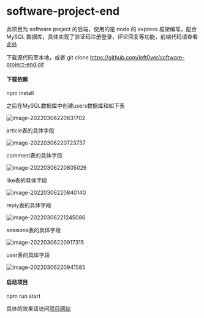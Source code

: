 # software-project-end

此项目为 software project 的后端，使用的是 node 的 express 框架编写，配合 MySQL 数据库，具体实现了验证码注册登录，评论回复等功能，前端代码请查看[此处](https://github.com/left0ver/software-project-ui)

下载源代码至本地，或者 git clone https://github.com/left0ver/software-project-end.git

#### 下载依赖

npm install

之后在MySQL数据库中创建users数据库和如下表

![image-20220306220631702](https://leftover-md.oss-cn-guangzhou.aliyuncs.com/img-md/image-20220306220631702.png)

article表的具体字段

![image-20220306220723737](https://leftover-md.oss-cn-guangzhou.aliyuncs.com/img-md/image-20220306220723737.png)

comment表的具体字段

![image-20220306220805026](https://leftover-md.oss-cn-guangzhou.aliyuncs.com/img-md/image-20220306220805026.png)

like表的具体字段

![image-20220306220840140](https://leftover-md.oss-cn-guangzhou.aliyuncs.com/img-md/image-20220306220840140.png)

reply表的具体字段

![image-20220306221245086](https://leftover-md.oss-cn-guangzhou.aliyuncs.com/img-md/image-20220306221245086.png)

sessions表的具体字段

![image-20220306220917315](https://leftover-md.oss-cn-guangzhou.aliyuncs.com/img-md/image-20220306220917315.png)

user表的具体字段

![image-20220306220941585](https://leftover-md.oss-cn-guangzhou.aliyuncs.com/img-md/image-20220306220941585.png)

#### 启动项目

npm run start

具体的效果请访问[项目网站](http://sczh.xyz/login)


